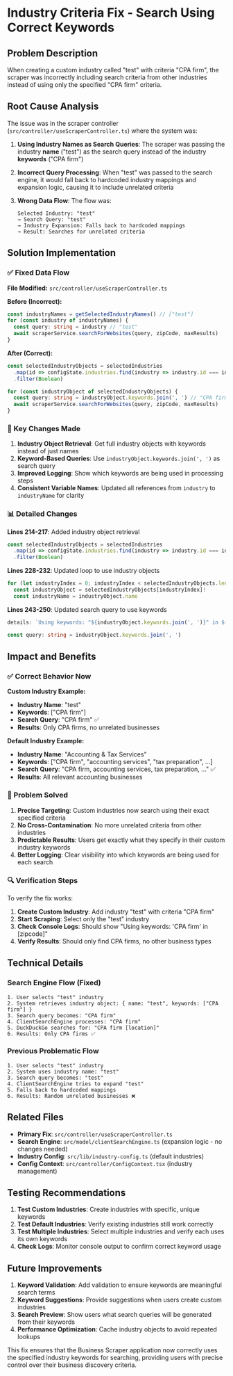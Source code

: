 # Industry Criteria Fix - Search Using Correct Keywords

## Problem Description

When creating a custom industry called "test" with criteria "CPA firm", the scraper was incorrectly including search criteria from other industries instead of using only the specified "CPA firm" criteria.

## Root Cause Analysis

The issue was in the scraper controller (`src/controller/useScraperController.ts`) where the system was:

1. **Using Industry Names as Search Queries**: The scraper was passing the industry **name** ("test") as the search query instead of the industry **keywords** ("CPA firm")

2. **Incorrect Query Processing**: When "test" was passed to the search engine, it would fall back to hardcoded industry mappings and expansion logic, causing it to include unrelated criteria

3. **Wrong Data Flow**: The flow was:
   ```
   Selected Industry: "test" 
   → Search Query: "test" 
   → Industry Expansion: Falls back to hardcoded mappings
   → Result: Searches for unrelated criteria
   ```

## Solution Implementation

### ✅ Fixed Data Flow

**File Modified:** `src/controller/useScraperController.ts`

**Before (Incorrect):**
```typescript
const industryNames = getSelectedIndustryNames() // ["test"]
for (const industry of industryNames) {
  const query: string = industry // "test"
  await scraperService.searchForWebsites(query, zipCode, maxResults)
}
```

**After (Correct):**
```typescript
const selectedIndustryObjects = selectedIndustries
  .map(id => configState.industries.find(industry => industry.id === id))
  .filter(Boolean)

for (const industryObject of selectedIndustryObjects) {
  const query: string = industryObject.keywords.join(', ') // "CPA firm"
  await scraperService.searchForWebsites(query, zipCode, maxResults)
}
```

### 🔧 Key Changes Made

1. **Industry Object Retrieval**: Get full industry objects with keywords instead of just names
2. **Keyword-Based Queries**: Use `industryObject.keywords.join(', ')` as search query
3. **Improved Logging**: Show which keywords are being used in processing steps
4. **Consistent Variable Names**: Updated all references from `industry` to `industryName` for clarity

### 📊 Detailed Changes

**Lines 214-217**: Added industry object retrieval
```typescript
const selectedIndustryObjects = selectedIndustries
  .map(id => configState.industries.find(industry => industry.id === id))
  .filter(Boolean)
```

**Lines 228-232**: Updated loop to use industry objects
```typescript
for (let industryIndex = 0; industryIndex < selectedIndustryObjects.length; industryIndex++) {
  const industryObject = selectedIndustryObjects[industryIndex]!
  const industryName = industryObject.name
```

**Lines 243-250**: Updated search query to use keywords
```typescript
details: `Using keywords: "${industryObject.keywords.join(', ')}" in ${config.zipCode}`

const query: string = industryObject.keywords.join(', ')
```

## Impact and Benefits

### ✅ Correct Behavior Now

**Custom Industry Example:**
- **Industry Name**: "test"
- **Keywords**: ["CPA firm"]
- **Search Query**: "CPA firm" ✅
- **Results**: Only CPA firms, no unrelated businesses

**Default Industry Example:**
- **Industry Name**: "Accounting & Tax Services"
- **Keywords**: ["CPA firm", "accounting services", "tax preparation", ...]
- **Search Query**: "CPA firm, accounting services, tax preparation, ..." ✅
- **Results**: All relevant accounting businesses

### 🎯 Problem Solved

1. **Precise Targeting**: Custom industries now search using their exact specified criteria
2. **No Cross-Contamination**: No more unrelated criteria from other industries
3. **Predictable Results**: Users get exactly what they specify in their custom industry keywords
4. **Better Logging**: Clear visibility into which keywords are being used for each search

### 🔍 Verification Steps

To verify the fix works:

1. **Create Custom Industry**: Add industry "test" with criteria "CPA firm"
2. **Start Scraping**: Select only the "test" industry
3. **Check Console Logs**: Should show "Using keywords: 'CPA firm' in [zipcode]"
4. **Verify Results**: Should only find CPA firms, no other business types

## Technical Details

### Search Engine Flow (Fixed)

```
1. User selects "test" industry
2. System retrieves industry object: { name: "test", keywords: ["CPA firm"] }
3. Search query becomes: "CPA firm"
4. ClientSearchEngine processes: "CPA firm"
5. DuckDuckGo searches for: "CPA firm [location]"
6. Results: Only CPA firms ✅
```

### Previous Problematic Flow

```
1. User selects "test" industry
2. System uses industry name: "test"
3. Search query becomes: "test"
4. ClientSearchEngine tries to expand "test"
5. Falls back to hardcoded mappings
6. Results: Random unrelated businesses ❌
```

## Related Files

- **Primary Fix**: `src/controller/useScraperController.ts`
- **Search Engine**: `src/model/clientSearchEngine.ts` (expansion logic - no changes needed)
- **Industry Config**: `src/lib/industry-config.ts` (default industries)
- **Config Context**: `src/controller/ConfigContext.tsx` (industry management)

## Testing Recommendations

1. **Test Custom Industries**: Create industries with specific, unique keywords
2. **Test Default Industries**: Verify existing industries still work correctly
3. **Test Multiple Industries**: Select multiple industries and verify each uses its own keywords
4. **Check Logs**: Monitor console output to confirm correct keyword usage

## Future Improvements

1. **Keyword Validation**: Add validation to ensure keywords are meaningful search terms
2. **Keyword Suggestions**: Provide suggestions when users create custom industries
3. **Search Preview**: Show users what search queries will be generated from their keywords
4. **Performance Optimization**: Cache industry objects to avoid repeated lookups

This fix ensures that the Business Scraper application now correctly uses the specified industry keywords for searching, providing users with precise control over their business discovery criteria.
